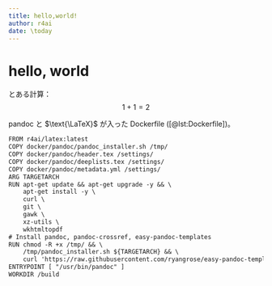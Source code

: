 ```yaml
---
title: hello,world!
author: r4ai
date: \today
---
```


# hello, world

とある計算：
$$
1 + 1 = 2
$$

pandoc と $\text{\LaTeX}$ が入った Dockerfile ([@lst:Dockerfile])。

```{.txt caption="Dockerfile" #lst:Dockerfile}
FROM r4ai/latex:latest
COPY docker/pandoc/pandoc_installer.sh /tmp/
COPY docker/pandoc/header.tex /settings/
COPY docker/pandoc/deeplists.tex /settings/
COPY docker/pandoc/metadata.yml /settings/
ARG TARGETARCH
RUN apt-get update && apt-get upgrade -y && \
    apt-get install -y \
    curl \
    git \
    gawk \
    xz-utils \
    wkhtmltopdf
# Install pandoc, pandoc-crossref, easy-pandoc-templates
RUN chmod -R +x /tmp/ && \
    /tmp/pandoc_installer.sh ${TARGETARCH} && \
    curl 'https://raw.githubusercontent.com/ryangrose/easy-pandoc-templates/master/copy_templates.sh' | bash &&
ENTRYPOINT [ "/usr/bin/pandoc" ]
WORKDIR /build
```
